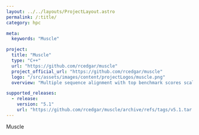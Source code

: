 ```yaml
---
layout: ../../layouts/ProjectLayout.astro
permalink: /:title/
category: hpc

meta:
  keywords: "Muscle"

project:
  title: "Muscle"
  type: "C++"
  url: "https://github.com/rcedgar/muscle"
  project_official_url: "https://github.com/rcedgar/muscle"
  logo: "/src/assets/images/content/projectLogos/muscle.png"
  overview: "Multiple sequence alignment with top benchmark scores scalable to thousands of sequences. Generates replicate alignments, enabling assessment of downstream analyses such as trees and predicted structures."

supported_releases:
  - release:
    version: "5.1"
    url: "https://github.com/rcedgar/muscle/archive/refs/tags/v5.1.tar.gz"
---
```


<p>Muscle</p>
